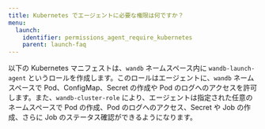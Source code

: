 ```yaml
---
title: Kubernetes でエージェントに必要な権限は何ですか？
menu:
  launch:
    identifier: permissions_agent_require_kubernetes
    parent: launch-faq
---
```


以下の Kubernetes マニフェストは、`wandb` ネームスペース内に `wandb-launch-agent` というロールを作成します。このロールはエージェントに、`wandb` ネームスペースで Pod、ConfigMap、Secret の作成や Pod のログへのアクセスを許可します。また、`wandb-cluster-role` により、エージェントは指定された任意のネームスペースで Pod の作成、Pod のログへのアクセス、Secret や Job の作成、さらに Job のステータス確認ができるようになります。